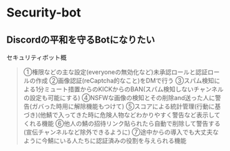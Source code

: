 # Security-bot
## Discordの平和を守るBotになりたい
セキュリティボット概
> ①権限などの主な設定(everyoneの無効化など)未承認ロールと認証ロールの作成
> ②画像認証(reCaptcha的なこと)をDMで行う
> ③スパム検知による1分ミュート措置からのKICKからのBAN(スパム検知しないチャンネルの設定も可能にする)
> ④NSFWな画像の検知とその削除and送った人に警告(ガバった時用に解除機能もつけて)
> ⑤スコアによる統計管理(行動に基づき)(他鯖で入ってきた時に危険人物などわかりやすく警告など表示してくれる機能
> ⑥他人の鯖の招待リンク貼られたら自動で削除して警告する(宣伝チャンネルなど除外できるように)
> ⑦途中からの導入でも大丈夫なように今鯖にいる人たちに認証済みの役割を与えられる機能

